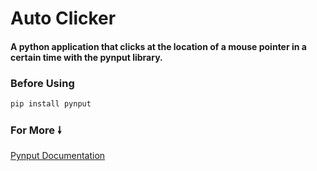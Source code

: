 # Auto Clicker

#### A python application that clicks at the location of a mouse pointer in a certain time with the pynput library.

### Before Using

```sh
pip install pynput
```

### For More 🠗

[Pynput Documentation](https://pypi.org/project/pynput/)